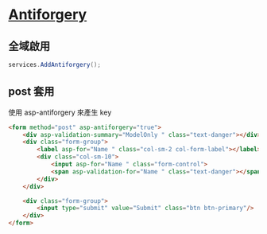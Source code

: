 # [Antiforgery](https://docs.microsoft.com/zh-tw/aspnet/core/security/anti-request-forgery)


## 全域啟用

```csharp
services.AddAntiforgery();
```

## post 套用

使用 asp-antiforgery 來產生 key

```html
<form method="post" asp-antiforgery="true">
    <div asp-validation-summary="ModelOnly " class="text-danger"></div>
    <div class="form-group">
        <label asp-for="Name " class="col-sm-2 col-form-label"></label>
        <div class="col-sm-10">
            <input asp-for="Name " class="form-control">
            <span asp-validation-for="Name " class="text-danger"></span>
        </div>
    </div>

    <div class="form-group">
        <input type="submit" value="Submit" class="btn btn-primary"/>
    </div>
</form>
```
